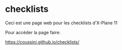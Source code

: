 # checklists
 Ceci est une page web pour les checklists d'X-Plane 11
 
 Pour accéder la page faire:
 
 https://coussini.github.io/checklists/
